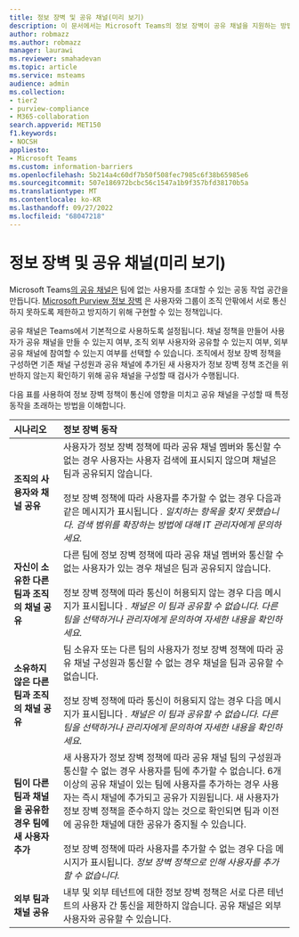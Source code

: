```yaml
---
title: 정보 장벽 및 공유 채널(미리 보기)
description: 이 문서에서는 Microsoft Teams의 정보 장벽이 공유 채널을 지원하는 방법을 설명합니다.
author: robmazz
ms.author: robmazz
manager: laurawi
ms.reviewer: smahadevan
ms.topic: article
ms.service: msteams
audience: admin
ms.collection:
- tier2
- purview-compliance
- M365-collaboration
search.appverid: MET150
f1.keywords:
- NOCSH
appliesto:
- Microsoft Teams
ms.custom: information-barriers
ms.openlocfilehash: 5b214a4c60df7b50f508fec7985c6f38b65985e6
ms.sourcegitcommit: 507e186972bcbc56c1547a1b9f357bfd38170b5a
ms.translationtype: MT
ms.contentlocale: ko-KR
ms.lasthandoff: 09/27/2022
ms.locfileid: "68047218"
---
```

# <a name="information-barriers-and-shared-channels-preview"></a>정보 장벽 및 공유 채널(미리 보기)

Microsoft Teams[의 공유 채널은](shared-channels.md) 팀에 없는 사용자를 초대할 수 있는 공동 작업 공간을 만듭니다. [Microsoft Purview 정보 장벽](/microsoft-365/compliance/information-barriers) 은 사용자와 그룹이 조직 안팎에서 서로 통신하지 못하도록 제한하고 방지하기 위해 구현할 수 있는 정책입니다.

공유 채널은 Teams에서 기본적으로 사용하도록 설정됩니다. 채널 정책을 만들어 사용자가 공유 채널을 만들 수 있는지 여부, 조직 외부 사용자와 공유할 수 있는지 여부, 외부 공유 채널에 참여할 수 있는지 여부를 선택할 수 있습니다. 조직에서 정보 장벽 정책을 구성하면 기존 채널 구성원과 공유 채널에 추가된 새 사용자가 정보 장벽 정책 조건을 위반하지 않는지 확인하기 위해 공유 채널을 구성할 때 검사가 수행됩니다.

다음 표를 사용하여 정보 장벽 정책이 통신에 영향을 미치고 공유 채널을 구성할 때 특정 동작을 초래하는 방법을 이해합니다.

|**시나리오**|**정보 장벽 동작**|
|:-----------|:--------------------------------|
| **조직의 사용자와 채널 공유** | 사용자가 정보 장벽 정책에 따라 공유 채널 멤버와 통신할 수 없는 경우 사용자는 사용자 검색에 표시되지 않으며 채널은 팀과 공유되지 않습니다. <br><br> 정보 장벽 정책에 따라 사용자를 추가할 수 없는 경우 다음과 같은 메시지가 표시됩니다 *. 일치하는 항목을 찾지 못했습니다. 검색 범위를 확장하는 방법에 대해 IT 관리자에게 문의하세요.* |
| **자신이 소유한 다른 팀과 조직의 채널 공유** | 다른 팀에 정보 장벽 정책에 따라 공유 채널 멤버와 통신할 수 없는 사용자가 있는 경우 채널은 팀과 공유되지 않습니다. <br><br> 정보 장벽 정책에 따라 통신이 허용되지 않는 경우 다음 메시지가 표시됩니다 *. 채널은 이 팀과 공유할 수 없습니다. 다른 팀을 선택하거나 관리자에게 문의하여 자세한 내용을 확인하세요.* |
| **소유하지 않은 다른 팀과 조직의 채널 공유** | 팀 소유자 또는 다른 팀의 사용자가 정보 장벽 정책에 따라 공유 채널 구성원과 통신할 수 없는 경우 채널을 팀과 공유할 수 없습니다. <br><br> 정보 장벽 정책에 따라 통신이 허용되지 않는 경우 다음 메시지가 표시됩니다 *. 채널은 이 팀과 공유할 수 없습니다. 다른 팀을 선택하거나 관리자에게 문의하여 자세한 내용을 확인하세요.* |
| **팀이 다른 팀과 채널을 공유한 경우 팀에 새 사용자 추가** | 새 사용자가 정보 장벽 정책에 따라 공유 채널 팀의 구성원과 통신할 수 없는 경우 사용자를 팀에 추가할 수 없습니다. 6개 이상의 공유 채널이 있는 팀에 사용자를 추가하는 경우 사용자는 즉시 채널에 추가되고 공유가 지원됩니다. 새 사용자가 정보 장벽 정책을 준수하지 않는 것으로 확인되면 팀과 이전에 공유한 채널에 대한 공유가 중지될 수 있습니다.<br><br> 정보 장벽 정책에 따라 사용자를 추가할 수 없는 경우 다음 메시지가 표시됩니다. *정보 장벽 정책으로 인해 사용자를 추가할 수 없습니다.* |
| **외부 팀과 채널 공유** | 내부 및 외부 테넌트에 대한 정보 장벽 정책은 서로 다른 테넌트의 사용자 간 통신을 제한하지 않습니다. 공유 채널은 외부 사용자와 공유할 수 있습니다. |
